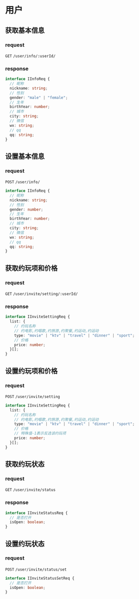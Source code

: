 # 用户

## 获取基本信息

### request

`GET` `/user/info/:userId/`

### response

```typescript
interface IInfoReq {
  // 昵称
  nickname: string;
  // 性别
  gender: "male" | "female";
  // 生年
  birthYear: number;
  // 城市
  city: string;
  // 微信
  wx: string;
  // qq
  qq: string;
}
```

## 设置基本信息

### request

`POST` `/user/info/`

```typescript
interface IInfoReq {
  // 昵称
  nickname: string;
  // 性别
  gender: number;
  // 生年
  birthYear: number;
  // 城市
  city: string;
  // 微信
  wx: string;
  // qq
  qq: string;
}
```

## 获取约玩项和价格

### request

`GET` `/user/invite/setting/:userId/`

### response

```typescript
interface IInviteSettingReq {
  list: {
    // 约玩名称
    // 约电影,约唱歌,约旅游,约聚餐,约运动,约运动
    type: "movie" | "ktv" | "travel" | "dinner" | "sport";
    // 价格
    price: number;
  }[];
}
```

## 设置约玩项和价格

### request

`POST` `/user/invite/setting`

```typescript
interface IInviteSettingReq {
  list: {
    // 约玩名称
    // 约电影,约唱歌,约旅游,约聚餐,约运动,约运动
    type: "movie" | "ktv" | "travel" | "dinner" | "sport";
    // 价格
    // 特殊值-1表示反选该约玩项
    price: number;
  }[];
}
```

## 获取约玩状态

### request

`GET` `/user/invite/status`

### response

```typescript
interface IInviteStatusReq {
  // 是否打开
  isOpen: boolean;
}
```

## 设置约玩状态

### request

`POST` `/user/invite/status/set`

```typescript
interface IInviteStatusSetReq {
  // 是否打开
  isOpen: boolean;
}
```
